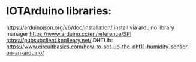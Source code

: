 # IOTArduino libraries:
https://arduinojson.org/v6/doc/installation/ install via arduino library manager
https://www.arduino.cc/en/reference/SPI
https://pubsubclient.knolleary.net/
DHTLib: https://www.circuitbasics.com/how-to-set-up-the-dht11-humidity-sensor-on-an-arduino/ 